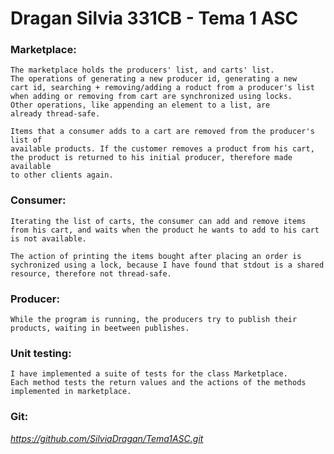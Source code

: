 # Dragan Silvia 331CB - Tema 1 ASC


### Marketplace:
    The marketplace holds the producers' list, and carts' list.
    The operations of generating a new producer id, generating a new 
    cart id, searching + removing/adding a roduct from a producer's list
    when adding or removing from cart are synchronized using locks.
    Other operations, like appending an element to a list, are
    already thread-safe.
    
    Items that a consumer adds to a cart are removed from the producer's list of
    available products. If the customer removes a product from his cart,
    the product is returned to his initial producer, therefore made available
    to other clients again.
    
### Consumer:
    Iterating the list of carts, the consumer can add and remove items
    from his cart, and waits when the product he wants to add to his cart
    is not available.
    
    The action of printing the items bought after placing an order is
    sychronized using a lock, because I have found that stdout is a shared
    resource, therefore not thread-safe.

### Producer:
    While the program is running, the producers try to publish their
    products, waiting in beetween publishes.
    
### Unit testing:
    I have implemented a suite of tests for the class Marketplace.
    Each method tests the return values and the actions of the methods
    implemented in marketplace.

### Git:
_https://github.com/SilviaDragan/Tema1ASC.git_